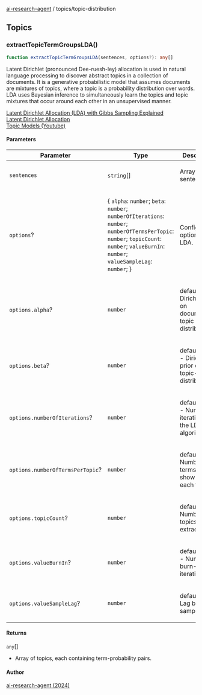 [ai-research-agent](../modules.md) / topics/topic-distribution

## Topics

### extractTopicTermGroupsLDA()

```ts
function extractTopicTermGroupsLDA(sentences, options?): any[]
```

Latent Dirichlet (pronounced Dee-ruesh-ley) allocation  is used
in natural language processing to discover abstract topics in a
collection of documents. It is a generative probabilistic model
that assumes documents are mixtures of topics, where a topic
is a probability distribution over words. LDA uses Bayesian
inference to simultaneously learn the topics and topic mixtures
that occur around each other in an unsupervised manner. <br />

[Latent Dirichlet Allocation (LDA) with Gibbs Sampling 
 Explained](https://www.youtube.com/watch?v=aPRjj8i_6yE)<br />
[Latent Dirichlet Allocation](https://www.geeksforgeeks.org/latent-dirichlet-allocation/) <br />
[Topic Models (Youtube)](https://www.youtube.com/watch?v=yK7nN3FcgUs) <br />

#### Parameters

<table>
<thead>
<tr>
<th>Parameter</th>
<th>Type</th>
<th>Description</th>
</tr>
</thead>
<tbody>
<tr>
<td>

`sentences`

</td>
<td>

`string`[]

</td>
<td>

Array of input sentences.

</td>
</tr>
<tr>
<td>

`options`?

</td>
<td>

\{ `alpha`: `number`; `beta`: `number`; `numberOfIterations`: `number`; `numberOfTermsPerTopic`: `number`; `topicCount`: `number`; `valueBurnIn`: `number`; `valueSampleLag`: `number`; \}

</td>
<td>

Configuration options for LDA.

</td>
</tr>
<tr>
<td>

`options.alpha`?

</td>
<td>

`number`

</td>
<td>

default=0.1 - Dirichlet prior on document-topic distributions.

</td>
</tr>
<tr>
<td>

`options.beta`?

</td>
<td>

`number`

</td>
<td>

default=0.01 - Dirichlet prior on topic-word distributions.

</td>
</tr>
<tr>
<td>

`options.numberOfIterations`?

</td>
<td>

`number`

</td>
<td>

default=1000 - Number of iterations for the LDA algorithm.

</td>
</tr>
<tr>
<td>

`options.numberOfTermsPerTopic`?

</td>
<td>

`number`

</td>
<td>

default=10 - Number of terms to show for each topic.

</td>
</tr>
<tr>
<td>

`options.topicCount`?

</td>
<td>

`number`

</td>
<td>

default=10 - Number of topics to extract.

</td>
</tr>
<tr>
<td>

`options.valueBurnIn`?

</td>
<td>

`number`

</td>
<td>

default=100 - Number of burn-in iterations.

</td>
</tr>
<tr>
<td>

`options.valueSampleLag`?

</td>
<td>

`number`

</td>
<td>

default=10 - Lag between samples.

</td>
</tr>
</tbody>
</table>

#### Returns

`any`[]

- Array of topics, each containing term-probability pairs.

#### Author

[ai-research-agent (2024)](https://airesearch.js.org)
